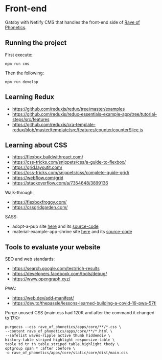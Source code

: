 # Front-end

Gatsby with Netlify CMS that handles the front-end side of [Rave of Phonetics](https://www.raveofphonetics.com/).

## Running the project

First execute:

    npm run cms

Then the following:

    npm run develop

## Learning Redux

- https://github.com/reduxjs/redux/tree/master/examples
- https://github.com/reduxjs/redux-essentials-example-app/tree/tutorial-steps/src/features
- https://github.com/reduxjs/cra-template-redux/blob/master/template/src/features/counter/counterSlice.js

## Learning about CSS

- https://flexbox.buildwithreact.com/
- https://css-tricks.com/snippets/css/a-guide-to-flexbox/
- https://grid.layoutit.com/
- https://css-tricks.com/snippets/css/complete-guide-grid/
- https://webflow.com/grid
- https://stackoverflow.com/a/7354648/3899136

Walk-through:

- https://flexboxfroggy.com/
- https://cssgridgarden.com/

SASS:

- adopt-a-pup site [here](https://adopt-a-pup.glitch.me/) and its [source-code](https://glitch.com/edit/#!/adopt-a-pup)
- material-example-app-shrine site [here]() and its [source-code](https://glitch.com/edit/#!/material-example-app-shrine?path=readme.md%3A1%3A0)

## Tools to evaluate your website

SEO and web standards:

- https://search.google.com/test/rich-results
- https://developers.facebook.com/tools/debug/
- https://www.opengraph.xyz/

PWA:

- https://web.dev/add-manifest/
- https://dev.to/thepassle/lessons-learned-building-a-covid-19-pwa-57fi

Purge unused CSS (main.css had 120K and after the command it changed to 17K):

    purgecss --css rave_of_phonetics/apps/core/**/*.css \
    --content rave_of_phonetics/apps/core/**/*.html \
    --safelist waves-ripple active thumb hiddendiv \
    history-table striped highlight responsive-table \
    table td tr th table.striped table.highlight tbody \
    optgroup span * :after :before \
    -o rave_of_phonetics/apps/core/static/core/dist/main.css
